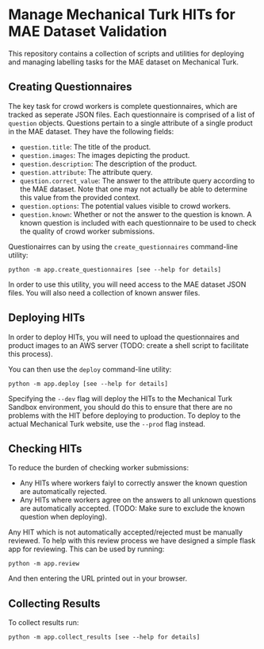 Manage Mechanical Turk HITs for MAE Dataset Validation
===

This repository contains a collection of scripts and utilities for deploying
and managing labelling tasks for the MAE dataset on Mechanical Turk.


Creating Questionnaires
---

The key task for crowd workers is complete questionnaires, which are tracked as
seperate JSON files. Each questionnaire is comprised of a list of `question`
objects. Questions pertain to a single attribute of a single product in the MAE
dataset. They have the following fields:

- `question.title`: The title of the product.
- `question.images`: The images depicting the product.
- `question.description`: The description of the product.
- `question.attribute`: The attribute query.
- `question.correct_value`: The answer to the attribute query according to the
  MAE dataset. Note that one may not actually be able to determine this value
  from the provided context.
- `question.options`: The potential values visible to crowd workers.
- `question.known`: Whether or not the answer to the question is known. A known
  question is included with each questionnaire to be used to check the quality
  of crowd worker submissions.

Questionairres can by using the `create_questionnaires` command-line utility:
```{bash}
python -m app.create_questionnaires [see --help for details]
```
In order to use this utility, you will need access to the MAE dataset JSON
files. You will also need a collection of known answer files.

Deploying HITs
---

In order to deploy HITs, you will need to upload the questionnaires and product
images to an AWS server (TODO: create a shell script to facilitate this
process).

You can then use the `deploy` command-line utility:
```{bash}
python -m app.deploy [see --help for details]
```
Specifying the `--dev` flag will deploy the HITs to the Mechanical Turk Sandbox
environment, you should do this to ensure that there are no problems with the
HIT before deploying to production.
To deploy to the actual Mechanical Turk website, use the `--prod` flag instead.


Checking HITs
---

To reduce the burden of checking worker submissions:

- Any HITs where workers faiyl to correctly answer the known question are
  automatically rejected.
- Any HITs where workers agree on the answers to all unknown questions are
  automatically accepted. (TODO: Make sure to exclude the known question when
  deploying).

Any HIT which is not automatically accepted/rejected must be manually reviewed.
To help with this review process we have designed a simple flask app for
reviewing. This can be used by running:
```{bash}
python -m app.review
```
And then entering the URL printed out in your browser.


Collecting Results
---
To collect results run:
```{bash}
python -m app.collect_results [see --help for details]
```

